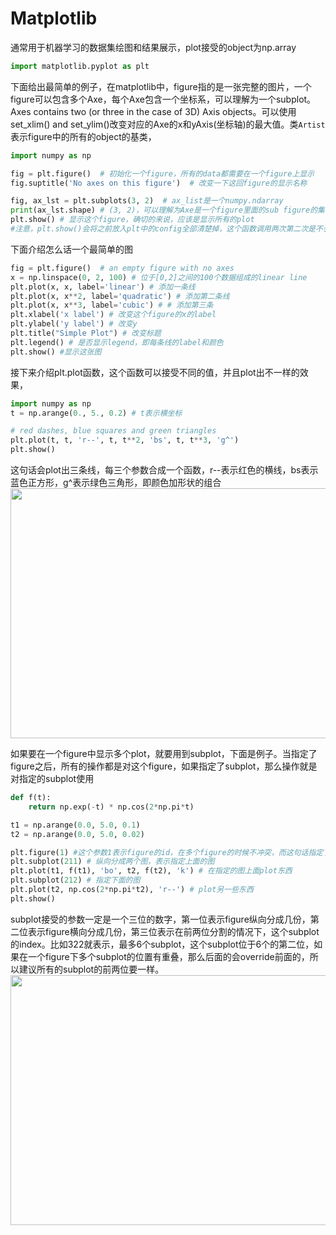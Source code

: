# Matplotlib
通常用于机器学习的数据集绘图和结果展示，plot接受的object为np.array
```python
import matplotlib.pyplot as plt
```
下面给出最简单的例子，在matplotlib中，figure指的是一张完整的图片，一个figure可以包含多个Axe，每个Axe包含一个坐标系，可以理解为一个subplot。Axes contains two (or three in the case of 3D) Axis objects。可以使用set_xlim() and set_ylim()改变对应的Axe的x和yAxis(坐标轴)的最大值。类``Artist``表示figure中的所有的object的基类，
```python
import numpy as np

fig = plt.figure()  # 初始化一个figure，所有的data都需要在一个figure上显示
fig.suptitle('No axes on this figure')  # 改变一下这回figure的显示名称

fig, ax_lst = plt.subplots(3, 2)  # ax_list是一个numpy.ndarray
print(ax_lst.shape) # (3, 2)，可以理解为Axe是一个figure里面的sub figure的集合
plt.show() # 显示这个figure，确切的来说，应该是显示所有的plot
#注意，plt.show()会将之前放入plt中的config全部清楚掉，这个函数调用两次第二次是不会有东西的，如果不调用show，在jupyter里面也会显示出来这个数据，并且数据会得以保存
```
下面介绍怎么话一个最简单的图
```python
fig = plt.figure()  # an empty figure with no axes
x = np.linspace(0, 2, 100) # 位于[0,2]之间的100个数据组成的linear line
plt.plot(x, x, label='linear') # 添加一条线
plt.plot(x, x**2, label='quadratic') # 添加第二条线
plt.plot(x, x**3, label='cubic') # # 添加第三条
plt.xlabel('x label') # 改变这个figure的x的label
plt.ylabel('y label') # 改变y
plt.title("Simple Plot") # 改变标题
plt.legend() # 是否显示legend，即每条线的label和颜色
plt.show() #显示这张图
```
接下来介绍plt.plot函数，这个函数可以接受不同的值，并且plot出不一样的效果，
```python
import numpy as np
t = np.arange(0., 5., 0.2) # t表示横坐标

# red dashes, blue squares and green triangles
plt.plot(t, t, 'r--', t, t**2, 'bs', t, t**3, 'g^')
plt.show()
```
这句话会plot出三条线，每三个参数合成一个函数，r--表示红色的横线，bs表示蓝色正方形，g^表示绿色三角形，即颜色加形状的组合
<img src="https://matplotlib.org/_images/sphx_glr_pyplot_004.png" height="400" width="640">

如果要在一个figure中显示多个plot，就要用到subplot，下面是例子。当指定了figure之后，所有的操作都是对这个figure，如果指定了subplot，那么操作就是对指定的subplot使用
```python
def f(t):
    return np.exp(-t) * np.cos(2*np.pi*t)

t1 = np.arange(0.0, 5.0, 0.1)
t2 = np.arange(0.0, 5.0, 0.02)

plt.figure(1) #这个参数1表示figure的id，在多个figure的时候不冲突，而这句话指定了我们下面的plot会对figure(1)进行操作，默认就是figure(1)
plt.subplot(211) # 纵向分成两个图，表示指定上面的图
plt.plot(t1, f(t1), 'bo', t2, f(t2), 'k') # 在指定的图上面plot东西
plt.subplot(212) # 指定下面的图
plt.plot(t2, np.cos(2*np.pi*t2), 'r--') # plot另一些东西
plt.show()
```
subplot接受的参数一定是一个三位的数字，第一位表示figure纵向分成几份，第二位表示figure横向分成几份，第三位表示在前两位分割的情况下，这个subplot的index。比如322就表示，最多6个subplot，这个subplot位于6个的第二位，如果在一个figure下多个subplot的位置有重叠，那么后面的会override前面的，所以建议所有的subplot的前两位要一样。
<img src="https://matplotlib.org/_images/sphx_glr_pyplot_007.png" height="400" width="640">
